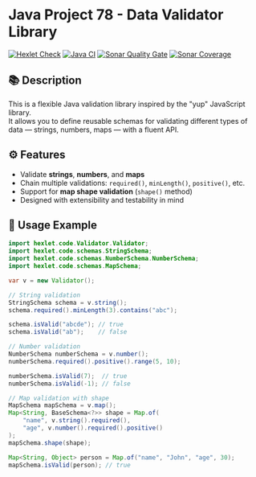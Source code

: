 # Java Project 78 - Data Validator Library

[![Hexlet Check](https://github.com/VasylP0/java-project-78/actions/workflows/hexlet-check.yml/badge.svg)](https://github.com/VasylP0/java-project-78/actions)
[![Java CI](https://github.com/VasylP0/java-project-78/actions/workflows/main.yml/badge.svg)](https://github.com/VasylP0/java-project-78/actions)
[![Sonar Quality Gate](https://sonarcloud.io/api/project_badges/measure?project=VasylP0_java-project-78&metric=alert_status)](https://sonarcloud.io/summary/new_code?id=VasylP0_java-project-78)
[![Sonar Coverage](https://sonarcloud.io/api/project_badges/measure?project=VasylP0_java-project-78&metric=coverage)](https://sonarcloud.io/summary/new_code?id=VasylP0_java-project-78)


## 📚 Description

This is a flexible Java validation library inspired by the "yup" JavaScript library.  
It allows you to define reusable schemas for validating different types of data — strings, numbers, maps — with a fluent API.

## ⚙️ Features

- Validate **strings**, **numbers**, and **maps**
- Chain multiple validations: `required()`, `minLength()`, `positive()`, etc.
- Support for **map shape validation** (`shape()` method)
- Designed with extensibility and testability in mind

## 🚀 Usage Example

```java
import hexlet.code.Validator.Validator;
import hexlet.code.schemas.StringSchema;
import hexlet.code.schemas.NumberSchema.NumberSchema;
import hexlet.code.schemas.MapSchema;

var v = new Validator();

// String validation
StringSchema schema = v.string();
schema.required().minLength(3).contains("abc");

schema.isValid("abcde"); // true
schema.isValid("ab");    // false

// Number validation
NumberSchema numberSchema = v.number();
numberSchema.required().positive().range(5, 10);

numberSchema.isValid(7);  // true
numberSchema.isValid(-1); // false

// Map validation with shape
MapSchema mapSchema = v.map();
Map<String, BaseSchema<?>> shape = Map.of(
    "name", v.string().required(),
    "age", v.number().required().positive()
);
mapSchema.shape(shape);

Map<String, Object> person = Map.of("name", "John", "age", 30);
mapSchema.isValid(person); // true





